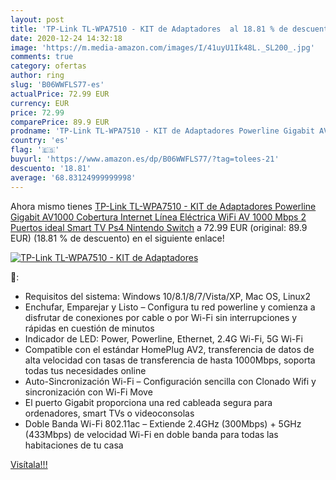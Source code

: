 ```yaml
---
layout: post
title: 'TP-Link TL-WPA7510 - KIT de Adaptadores  al 18.81 % de descuento'
date: 2020-12-24 14:32:18
image: 'https://m.media-amazon.com/images/I/41uyU1Ik48L._SL200_.jpg'
comments: true
category: ofertas
author: ring
slug: 'B06WWFLS77-es'
actualPrice: 72.99 EUR
currency: EUR
price: 72.99
comparePrice: 89.9 EUR
prodname: 'TP-Link TL-WPA7510 - KIT de Adaptadores Powerline Gigabit AV1000 Cobertura Internet  Línea Eléctrica  WiFi AV 1000 Mbps 2 Puertos  ideal Smart TV  Ps4  Nintendo Switch'
country: 'es'
flag: '🇪🇸'
buyurl: 'https://www.amazon.es/dp/B06WWFLS77/?tag=tolees-21'
descuento: '18.81'
average: '68.83124999999998'
---
```


Ahora mismo tienes [TP-Link TL-WPA7510 - KIT de Adaptadores Powerline Gigabit AV1000 Cobertura Internet  Línea Eléctrica  WiFi AV 1000 Mbps 2 Puertos  ideal Smart TV  Ps4  Nintendo Switch](https://www.amazon.es/dp/B06WWFLS77/?tag=tolees-21) a 72.99 EUR (original: 89.9 EUR) (18.81 %  de descuento) en el siguiente enlace!

[![TP-Link TL-WPA7510 - KIT de Adaptadores ](https://m.media-amazon.com/images/I/41uyU1Ik48L._SL200_.jpg)](https://www.amazon.es/dp/B06WWFLS77/?tag=tolees-21)

🔎:

- Requisitos del sistema: Windows 10/8.1/8/7/Vista/XP, Mac OS, Linux2
- Enchufar, Emparejar y Listo – Configura tu red powerline y comienza a disfrutar de conexiones por cable o por Wi-Fi sin interrupciones y rápidas en cuestión de minutos
- Indicador de LED: Power, Powerline, Ethernet, 2.4G Wi-Fi, 5G Wi-Fi
- Compatible con el estándar HomePlug AV2, transferencia de datos de alta velocidad con tasas de transferencia de hasta 1000Mbps, soporta todas tus necesidades online
- Auto-Sincronización Wi-Fi – Configuración sencilla con Clonado Wifi y sincronización con Wi-Fi Move
- El puerto Gigabit proporciona una red cableada segura para ordenadores, smart TVs o videoconsolas
- Doble Banda Wi-Fi 802.11ac – Extiende 2.4GHz (300Mbps) + 5GHz (433Mbps) de velocidad Wi-Fi en doble banda para todas las habitaciones de tu casa

[Visítala!!!](https://www.amazon.es/dp/B06WWFLS77/?tag=tolees-21)
